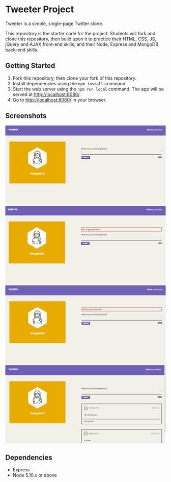 # Tweeter Project

Tweeter is a simple, single-page Twitter clone.

This repository is the starter code for the project: Students will fork and clone this repository, then build upon it to practice their HTML, CSS, JS, jQuery and AJAX front-end skills, and their Node, Express and MongoDB back-end skills.

## Getting Started

1. Fork this repository, then clone your fork of this repository.
2. Install dependencies using the `npm install` command.
3. Start the web server using the `npm run local` command. The app will be served at <http://localhost:8080/>.
4. Go to <http://localhost:8080/> in your browser.
## Screenshots
!["This is a start page."](https://github.com/hajhana/tweeter/blob/master/docs/Start%20page.png)
!["This is a long tweet error page."](https://github.com/hajhana/tweeter/blob/master/docs/Too%20long%20tweet.png)
!["This is a empty tweet error page."](https://github.com/hajhana/tweeter/blob/master/docs/Empty%20tweet.png)
!["This is a tweets page."](https://github.com/hajhana/tweeter/blob/master/docs/Tweet%20posted.png)

## Dependencies

- Express
- Node 5.10.x or above
